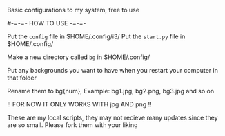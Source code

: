 Basic configurations to my system, free to use

#-=-=- HOW TO USE -=-=-

Put the `config` file in $HOME/.config/i3/
Put the `start.py` file in $HOME/.config/

Make a new directory called `bg` in $HOME/.config/

Put any backgrounds you want to have when you restart
your computer in that folder

Rename them to bg{num}, Example: bg1.jpg, bg2.png, bg3.jpg and so on

!! FOR NOW IT ONLY WORKS WITH jpg AND png !!

These are my local scripts, they may not recieve many updates since
they are so small. Please fork them with your liking
